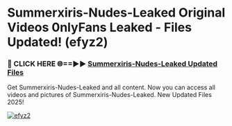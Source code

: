 # Summerxiris-Nudes-Leaked Original Videos 0nlyFans Leaked - Files Updated! (efyz2)

<h3>🔴 CLICK HERE 🌐==►► <a href="https://tinyurl.com/yc6ubb5a" rel="nofollow">Summerxiris-Nudes-Leaked Updated Files</a></h3>

Get Summerxiris-Nudes-Leaked and all content. Now you can access all videos and pictures of Summerxiris-Nudes-Leaked. New Updated Files 2025!

[![efyz2](https://i.imgur.com/7eu0CRL.gif)](https://tinyurl.com/yc6ubb5a)

